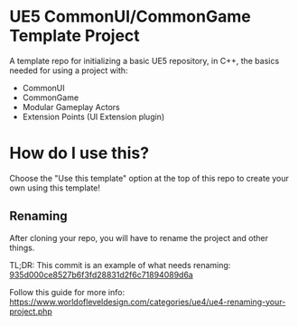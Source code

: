 # UE5 CommonUI/CommonGame Template Project

A template repo for initializing a basic UE5 repository, in C++, the basics needed for using a project with:

- CommonUI
- CommonGame
- Modular Gameplay Actors
- Extension Points (UI Extension plugin)

# How do I use this?

Choose the "Use this template" option at the top of this repo to create your own using this template!

## Renaming

After cloning your repo, you will have to rename the project and other things.

TL;DR: This commit is an example of what needs renaming: [935d000ce8527b6f3fd28831d2f6c71894089d6a](https://github.com/JoshLmao/UE5_CommonUI_Template/commit/935d000ce8527b6f3fd28831d2f6c71894089d6a)

Follow this guide for more info: https://www.worldofleveldesign.com/categories/ue4/ue4-renaming-your-project.php
